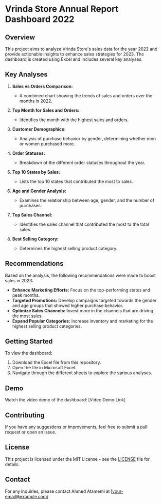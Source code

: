 # Vrinda Store Annual Report Dashboard 2022

## Overview

This project aims to analyze Vrinda Store's sales data for the year 2022 and provide actionable insights to enhance sales strategies for 2023. The dashboard is created using Excel and includes several key analyses.

## Key Analyses

1. **Sales vs Orders Comparison:**
   - A combined chart showing the trends of sales and orders over the months in 2022.

2. **Top Month for Sales and Orders:**
   - Identifies the month with the highest sales and orders.

3. **Customer Demographics:**
   - Analysis of purchase behavior by gender, determining whether men or women purchased more.

4. **Order Statuses:**
   - Breakdown of the different order statuses throughout the year.

5. **Top 10 States by Sales:**
   - Lists the top 10 states that contributed the most to sales.

6. **Age and Gender Analysis:**
   - Examines the relationship between age, gender, and the number of purchases.

7. **Top Sales Channel:**
   - Identifies the sales channel that contributed the most to the total sales.

8. **Best Selling Category:**
   - Determines the highest selling product category.

## Recommendations

Based on the analysis, the following recommendations were made to boost sales in 2023:
- **Enhance Marketing Efforts:** Focus on the top-performing states and peak months.
- **Targeted Promotions:** Develop campaigns targeted towards the gender and age groups that showed higher purchase behavior.
- **Optimize Sales Channels:** Invest more in the channels that are driving the most sales.
- **Expand Popular Categories:** Increase inventory and marketing for the highest selling product categories.

## Getting Started

To view the dashboard:
1. Download the Excel file from this repository.
2. Open the file in Microsoft Excel.
3. Navigate through the different sheets to explore the various analyses.

## Demo

Watch the video demo of the dashboard: [Video Demo Link]

## Contributing

If you have any suggestions or improvements, feel free to submit a pull request or open an issue.

## License

This project is licensed under the MIT License - see the [LICENSE](LICENSE) file for details.

## Contact

For any inquiries, please contact Ahmed Atamemi at [your-email@example.com].

